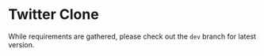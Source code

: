 # Twitter Clone

While requirements are gathered, please check out the
`dev` branch for latest version.
